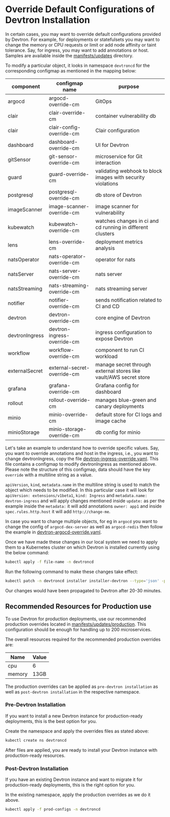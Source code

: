 # Override Default Configurations of Devtron Installation
 
In certain cases, you may want to override default configurations provided by Devtron. For example, for deployments or statefulsets you may want to change the memory or CPU requests or limit or add node affinity or taint tolerance. Say, for ingress, you may want to add annotations or host. Samples are available inside the [manifests/updates](https://github.com/devtron-labs/devtron/tree/main/manifests/updates) directory.
 
To modify a particular object, it looks in namespace `devtroncd` for the corresponding configmap as mentioned in the mapping below:
 
|component| configmap name| purpose|
|-|-|-|
|argocd| argocd-override-cm| GitOps |
|clair|clair-override-cm| container vulnerability db|
|clair| clair-config-override-cm| Clair configuration|
|dashboard| dashboard-override-cm| UI for Devtron|
|gitSensor| git-sensor-override-cm| microservice for Git interaction|
|guard| guard-override-cm| validating webhook to block images with security violations|
|postgresql| postgresql-override-cm| db store of Devtron|
|imageScanner| image-scanner-override-cm| image scanner for vulnerability|
|kubewatch| kubewatch-override-cm| watches changes in ci and cd running in different clusters|
|lens| lens-override-cm| deployment metrics analysis|
|natsOperator| nats-operator-override-cm| operator for nats|
|natsServer| nats-server-override-cm| nats server|
|natsStreaming| nats-streaming-override-cm| nats streaming server|
|notifier| notifier-override-cm| sends notification related to CI and CD |
|devtron| devtron-override-cm| core engine of Devtron|
|devtronIngress| devtron-ingress-override-cm| ingress configuration to expose Devtron|
|workflow| workflow-override-cm| component to run CI workload|
|externalSecret| external-secret-override-cm| manage secret through external stores like vault/AWS secret store|
|grafana| grafana-override-cm| Grafana config for dashboard|
|rollout| rollout-override-cm| manages blue-green and canary deployments|
|minio| minio-override-cm| default store for CI logs and image cache|
|minioStorage| minio-storage-override-cm| db config for minio|
 
Let's take an example to understand how to override specific values. Say, you want to override annotations and host in the ingress, i.e., you want to change devtronIngress, copy the file [devtron-ingress-override.yaml](https://github.com/devtron-labs/devtron/tree/main/manifests/updates/devtron-ingress-override.yaml). This file contains a configmap to modify devtronIngress as mentioned above. Please note the structure of this configmap, data should have the key `override` with a multiline string as a value.
 
`apiVersion`, `kind`, `metadata.name` in the multiline string is used to match the object which needs to be modified. In this particular case it will look for `apiVersion: extensions/v1beta1`, `kind: Ingress` and `metadata.name: devtron-ingress` and will apply changes mentioned inside `update:` as per the example inside the `metadata:` it will add annotations `owner: app1` and inside `spec.rules.http.host` it will add `http://change-me`.
 
In case you want to change multiple objects, for eg in `argocd` you want to change the config of `argocd-dex-server` as well as `argocd-redis` then follow the example in [devtron-argocd-override.yaml](https://github.com/devtron-labs/devtron/tree/main/manifests/updates/devtron-argocd-override.yaml).
 
Once we have made these changes in our local system we need to apply them to a Kubernetes cluster on which Devtron is installed currently using the below command:
 
```bash
kubectl apply -f file-name -n devtroncd
```

Run the following command to make these changes take effect:
 
```bash
kubectl patch -n devtroncd installer installer-devtron --type='json' -p='[{"op": "add", "path": "/spec/reSync", "value": true }]'
```

Our changes would have been propagated to Devtron after 20-30 minutes.
 
## Recommended Resources for Production use

To use Devtron for production deployments, use our recommended production overrides located in [manifests/updates/production](https://github.com/devtron-labs/devtron/tree/main/manifests/updates/production). This configuration should be enough for handling up to 200 microservices.
 
The overall resources required for the recommended production overrides are:
 
|Name| Value|
|-|-|
|cpu| 6|
|memory|13GB|
 
The production overrides can be applied as `pre-devtron installation` as well as `post-devtron installation` in the respective namespace.
 
### Pre-Devtron Installation

If you want to install a new Devtron instance for production-ready deployments, this is the best option for you.
 
Create the namespace and apply the overrides files as stated above:

```bash
kubectl create ns devtroncd
```
 
After files are applied, you are ready to install your Devtron instance with production-ready resources.
 
### Post-Devtron Installation

If you have an existing Devtron instance and want to migrate it for production-ready deployments, this is the right option for you.
 
In the existing namespace, apply the production overrides as we do it above.

```bash
kubectl apply -f prod-configs -n devtroncd
```
